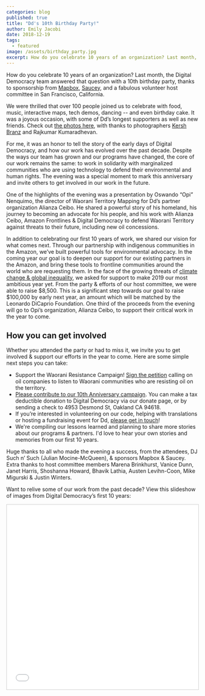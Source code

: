 ```yaml
---
categories: blog
published: true
title: "Dd's 10th Birthday Party!"
author: Emily Jacobi
date: 2018-12-19
tags:
  - featured
image: /assets/birthday_party.jpg
excerpt: How do you celebrate 10 years of an organization? Last month, the Digital Democracy team answered that question with a 10th birthday party, thanks to sponsorship from Mapbox, Saucey, and a fabulous volunteer host committee in San Francisco, California.
---
```


How do you celebrate 10 years of an organization? Last month, the Digital
Democracy team answered that question with a 10th birthday party, thanks to
sponsorship from [Mapbox](http://mapbox.com), [Saucey](http://saucey.com), and a fabulous volunteer host committee in San
Francisco, California.

We were thrilled that over 100 people joined us to celebrate with food, music,
interactive maps, tech demos, dancing -- and even birthday cake. It was
a joyous occasion, with some of Dd’s longest supporters as well as new friends.
Check out [the photos
here](https://www.flickr.com/photos/mapbox/sets/72157674065596127/page1), with
thanks to photographers [Kersh Branz](http://www.kershbranz.com/) and Rajkumar
Kumaradhevan.

For me, it was an honor to tell the story of the early days of Digital
Democracy, and how our work has evolved over the past decade. Despite the
ways our team has grown and our programs have changed, the core of our work
remains the same: to work in solidarity with marginalized communities who are
using technology to defend their environmental and human rights. The evening
was a special moment to mark this anniversary and invite others to get involved
in our work in the future.

One of the highlights of the evening was a presentation by Oswando “Opi”
Nenquimo, the director of Waorani Territory Mapping for Dd’s partner
organization Alianza Ceibo. He shared a powerful story of his homeland, his
journey to becoming an advocate for his people, and his work with Alianza
Ceibo, Amazon Frontlines & Digital Democracy to defend Waorani Territory
against threats to their future, including new oil concessions.

In addition to celebrating our first 10 years of work, we shared our vision for
what comes next. Through our partnership with indigenous communities in the
Amazon, we’ve built powerful tools for environmental advocacy. In the coming
year our goal is to deepen our support for our existing partners in the Amazon,
and bring these tools to frontline communities around the world who are
requesting them.  In the face of the growing threats of [climate change & global
inequality](http://news.trust.org/item/20180907102724-tb2fv/), we asked for support to make 2019 our most ambitious year yet. From
the party & efforts of our host committee, we were able to raise $8,500. This
is a significant step towards our goal to raise $100,000 by early next year, an
amount which will be matched by the Leonardo DiCaprio Foundation. One third of
the proceeds from the evening will go to Opi’s organization, Alianza Ceibo, to
support their critical work in the year to come.


How you can get involved
------------------------

Whether you attended the party or had to miss it, we invite you to get involved & support our efforts in the year to come. Here are some simple next steps you can take:

* Support the Waorani Resistance Campaign! [Sign the petition](https://waoresist.amazonfrontlines.org/action/) calling on oil companies to listen to Waorani communities who are resisting oil on the territory.
* [Please contribute to our 10th Anniversary campaign](/donate). You can make a tax deductible donation to Digital Democracy via our donate page, or by sending a check to 4953 Desmond St, Oakland CA 94618.
* If you’re interested in volunteering on our code, helping with translations or hosting a fundraising event for Dd, [please get in touch](mailto:email@ddem.us)!
* We're compiling our lessons learned and planning to share more stories about our programs & partners. I'd love to hear your own stories and memories from our first 10 years.

Huge thanks to all who made the evening a success, from the attendees, DJ Such
n’ Such (Julian Mocine-McQueen), & sponsors Mapbox & Saucey. Extra thanks to
host committee members Marena Brinkhurst, Vanice Dunn, Janet Harris, Shoshanna
Howard, Bhavik Lathia, Austen Levihn-Coon, Mike Migurski & Justin Winters.

Want to relive some of our work from the past decade? View this slideshow of images from Digital Democracy’s first 10 years:

<div class="embed-container">
<iframe src="//www.slideshare.net/slideshow/embed_code/key/cez68bNNyma8ra" width="595" height="485" frameborder="0" marginwidth="0" marginheight="0" scrolling="no" style="border:1px solid #CCC; border-width:1px; margin-bottom:5px; max-width: 100%;" allowfullscreen> </iframe>
</div>
